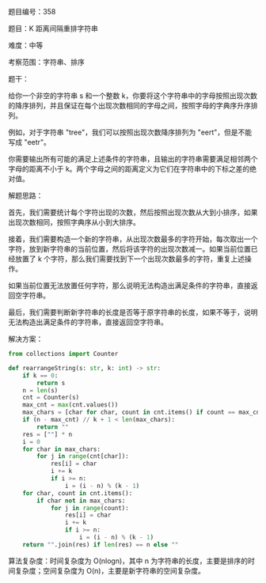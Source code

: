题目编号：358

题目：K 距离间隔重排字符串

难度：中等

考察范围：字符串、排序

题干：

给你一个非空的字符串 s 和一个整数 k，你要将这个字符串中的字母按照出现次数的降序排列，并且保证在每个出现次数相同的字母之间，按照字母的字典序升序排列。

例如，对于字符串 "tree"，我们可以按照出现次数降序排列为 "eert"，但是不能写成 "eetr"。

你需要输出所有可能的满足上述条件的字符串，且输出的字符串需要满足相邻两个字母的距离不小于 k。两个字母之间的距离定义为它们在字符串中的下标之差的绝对值。

解题思路：

首先，我们需要统计每个字符出现的次数，然后按照出现次数从大到小排序，如果出现次数相同，按照字典序从小到大排序。

接着，我们需要构造一个新的字符串，从出现次数最多的字符开始，每次取出一个字符，放到新字符串的当前位置，然后将该字符的出现次数减一。如果当前位置已经放置了 k 个字符，那么我们需要找到下一个出现次数最多的字符，重复上述操作。

如果当前位置无法放置任何字符，那么说明无法构造出满足条件的字符串，直接返回空字符串。

最后，我们需要判断新字符串的长度是否等于原字符串的长度，如果不等于，说明无法构造出满足条件的字符串，直接返回空字符串。

解决方案：

```python
from collections import Counter

def rearrangeString(s: str, k: int) -> str:
    if k == 0:
        return s
    n = len(s)
    cnt = Counter(s)
    max_cnt = max(cnt.values())
    max_chars = [char for char, count in cnt.items() if count == max_cnt]
    if (n - max_cnt) // k + 1 < len(max_chars):
        return ""
    res = [""] * n
    i = 0
    for char in max_chars:
        for j in range(cnt[char]):
            res[i] = char
            i += k
            if i >= n:
                i = (i - n) % (k - 1)
    for char, count in cnt.items():
        if char not in max_chars:
            for j in range(count):
                res[i] = char
                i += k
                if i >= n:
                    i = (i - n) % (k - 1)
    return "".join(res) if len(res) == n else ""
```

算法复杂度：时间复杂度为 O(nlogn)，其中 n 为字符串的长度，主要是排序的时间复杂度；空间复杂度为 O(n)，主要是新字符串的空间复杂度。